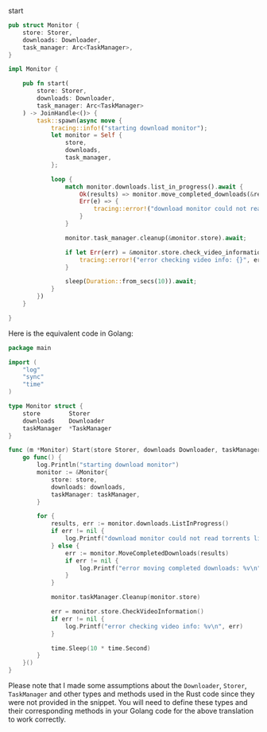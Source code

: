 start

```rust
pub struct Monitor {
    store: Storer,
    downloads: Downloader,
    task_manager: Arc<TaskManager>,
}

impl Monitor {

    pub fn start(
        store: Storer,
        downloads: Downloader,
        task_manager: Arc<TaskManager>
    ) -> JoinHandle<()> {
        task::spawn(async move {
            tracing::info!("starting download monitor");
            let monitor = Self {
                store,
                downloads,
                task_manager,
            };

            loop {
                match monitor.downloads.list_in_progress().await {
                    Ok(results) => monitor.move_completed_downloads(&results).await,
                    Err(e) => {
                        tracing::error!("download monitor could not read torrents list: {:?}", e)
                    }
                }

                monitor.task_manager.cleanup(&monitor.store).await;

                if let Err(err) = &monitor.store.check_video_information().await {
                    tracing::error!("error checking video info: {}", err);
                }

                sleep(Duration::from_secs(10)).await;
            }
        })
    }

}
```


Here is the equivalent code in Golang:

```go
package main

import (
	"log"
	"sync"
	"time"
)

type Monitor struct {
	store        Storer
	downloads    Downloader
	taskManager  *TaskManager
}

func (m *Monitor) Start(store Storer, downloads Downloader, taskManager *TaskManager) {
	go func() {
		log.Println("starting download monitor")
		monitor := &Monitor{
			store: store,
			downloads: downloads,
			taskManager: taskManager,
		}

		for {
			results, err := monitor.downloads.ListInProgress()
			if err != nil {
				log.Printf("download monitor could not read torrents list: %v\n", err)
			} else {
				err := monitor.MoveCompletedDownloads(results)
				if err != nil {
					log.Printf("error moving completed downloads: %v\n", err)
				}
			}

			monitor.taskManager.Cleanup(monitor.store)

			err = monitor.store.CheckVideoInformation()
			if err != nil {
				log.Printf("error checking video info: %v\n", err)
			}

			time.Sleep(10 * time.Second)
		}
	}()
}
```

Please note that I made some assumptions about the `Downloader`, `Storer`, `TaskManager` and other types and methods used in the Rust code since they were not provided in the snippet. You will need to define these types and their corresponding methods in your Golang code for the above translation to work correctly.